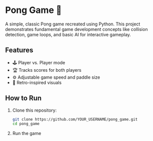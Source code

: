 # Pong Game 🏓

A simple, classic Pong game recreated using Python. This project demonstrates fundamental game development concepts like collision detection, game loops, and basic AI for interactive gameplay.

## Features
- 🕹️ Player vs. Player mode
- 🏆 Tracks scores for both players
- ⚙️ Adjustable game speed and paddle size
- 🎨 Retro-inspired visuals

## How to Run
1. Clone this repository:
   ```bash
   git clone https://github.com/YOUR_USERNAME/pong_game.git
   cd pong_game

2. Run the game
